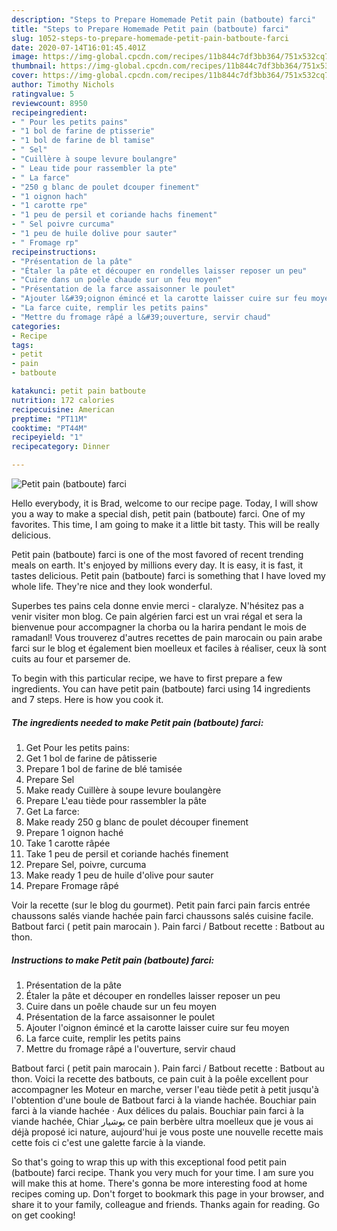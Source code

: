```yaml
---
description: "Steps to Prepare Homemade Petit pain (batboute) farci"
title: "Steps to Prepare Homemade Petit pain (batboute) farci"
slug: 1052-steps-to-prepare-homemade-petit-pain-batboute-farci
date: 2020-07-14T16:01:45.401Z
image: https://img-global.cpcdn.com/recipes/11b844c7df3bb364/751x532cq70/petit-pain-batboute-farci-photo-principale-de-la-recette.jpg
thumbnail: https://img-global.cpcdn.com/recipes/11b844c7df3bb364/751x532cq70/petit-pain-batboute-farci-photo-principale-de-la-recette.jpg
cover: https://img-global.cpcdn.com/recipes/11b844c7df3bb364/751x532cq70/petit-pain-batboute-farci-photo-principale-de-la-recette.jpg
author: Timothy Nichols
ratingvalue: 5
reviewcount: 8950
recipeingredient:
- " Pour les petits pains"
- "1 bol de farine de ptisserie"
- "1 bol de farine de bl tamise"
- " Sel"
- "Cuillère à soupe levure boulangre"
- " Leau tide pour rassembler la pte"
- " La farce"
- "250 g blanc de poulet dcouper finement"
- "1 oignon hach"
- "1 carotte rpe"
- "1 peu de persil et coriande hachs finement"
- " Sel poivre curcuma"
- "1 peu de huile dolive pour sauter"
- " Fromage rp"
recipeinstructions:
- "Présentation de la pâte"
- "Étaler la pâte et découper en rondelles laisser reposer un peu"
- "Cuire dans un poêle chaude sur un feu moyen"
- "Présentation de la farce assaisonner le poulet"
- "Ajouter l&#39;oignon émincé et la carotte laisser cuire sur feu moyen"
- "La farce cuite, remplir les petits pains"
- "Mettre du fromage râpé a l&#39;ouverture, servir chaud"
categories:
- Recipe
tags:
- petit
- pain
- batboute

katakunci: petit pain batboute 
nutrition: 172 calories
recipecuisine: American
preptime: "PT11M"
cooktime: "PT44M"
recipeyield: "1"
recipecategory: Dinner

---
```



![Petit pain (batboute) farci](https://img-global.cpcdn.com/recipes/11b844c7df3bb364/751x532cq70/petit-pain-batboute-farci-photo-principale-de-la-recette.jpg)

Hello everybody, it is Brad, welcome to our recipe page. Today, I will show you a way to make a special dish, petit pain (batboute) farci. One of my favorites. This time, I am going to make it a little bit tasty. This will be really delicious.

Petit pain (batboute) farci is one of the most favored of recent trending meals on earth. It's enjoyed by millions every day. It is easy, it is fast, it tastes delicious. Petit pain (batboute) farci is something that I have loved my whole life. They're nice and they look wonderful.

Superbes tes pains cela donne envie merci - claralyze. N&#39;hésitez pas a venir visiter mon blog. Ce pain algérien farci est un vrai régal et sera la bienvenue pour accompagner la chorba ou la harira pendant le mois de ramadanl! Vous trouverez d&#39;autres recettes de pain marocain ou pain arabe farci sur le blog et également bien moelleux et faciles à réaliser, ceux là sont cuits au four et parsemer de.


To begin with this particular recipe, we have to first prepare a few ingredients. You can have petit pain (batboute) farci using 14 ingredients and 7 steps. Here is how you cook it.

<!--inarticleads1-->

##### The ingredients needed to make Petit pain (batboute) farci:

1. Get  Pour les petits pains:
1. Get 1 bol de farine de pâtisserie
1. Prepare 1 bol de farine de blé tamisée
1. Prepare  Sel
1. Make ready Cuillère à soupe levure boulangère
1. Prepare  L&#39;eau tiède pour rassembler la pâte
1. Get  La farce:
1. Make ready 250 g blanc de poulet découper finement
1. Prepare 1 oignon haché
1. Take 1 carotte râpée
1. Take 1 peu de persil et coriande hachés finement
1. Prepare  Sel, poivre, curcuma
1. Make ready 1 peu de huile d&#39;olive pour sauter
1. Prepare  Fromage râpé


Voir la recette (sur le blog du gourmet). Petit pain farci pain farcis entrée chaussons salés viande hachée pain farci chaussons salés cuisine facile. Batbout farci ( petit pain marocain ). Pain farci / Batbout recette : Batbout au thon. 

<!--inarticleads2-->

##### Instructions to make Petit pain (batboute) farci:

1. Présentation de la pâte
1. Étaler la pâte et découper en rondelles laisser reposer un peu
1. Cuire dans un poêle chaude sur un feu moyen
1. Présentation de la farce assaisonner le poulet
1. Ajouter l&#39;oignon émincé et la carotte laisser cuire sur feu moyen
1. La farce cuite, remplir les petits pains
1. Mettre du fromage râpé a l&#39;ouverture, servir chaud


Batbout farci ( petit pain marocain ). Pain farci / Batbout recette : Batbout au thon. Voici la recette des batbouts, ce pain cuit à la poêle excellent pour accompagner les Moteur en marche, verser l&#39;eau tiède petit à petit jusqu&#39;à l&#39;obtention d&#39;une boule de Batbout farci à la viande hachée. Bouchiar pain farci à la viande hachée · Aux délices du palais. Bouchiar pain farci à la viande hachée, Chiar بوشيار ce pain berbère ultra moelleux que je vous ai déjà proposé ici nature, aujourd&#39;hui je vous poste une nouvelle recette mais cette fois ci c&#39;est une galette farcie à la viande. 

So that's going to wrap this up with this exceptional food petit pain (batboute) farci recipe. Thank you very much for your time. I am sure you will make this at home. There's gonna be more interesting food at home recipes coming up. Don't forget to bookmark this page in your browser, and share it to your family, colleague and friends. Thanks again for reading. Go on get cooking!
